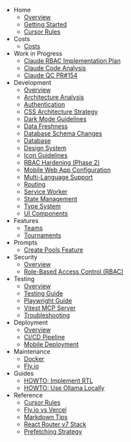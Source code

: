 - Home
   - [Overview](README.md)
   - [Getting Started](getting-started.md)
   - [Cursor Rules](cursor-rules.md)
- Costs
   - [Costs](costs/costs.md)
- Work in Progress
   - [Claude RBAC Implementation Plan](wip/claude-20250727.md)
   - [Claude Code Analysis](wip/claude-20250717.md)
   - [Claude QC PR#154](wip/claude-20250723.md)
- Development
   - [Overview](development/overview.md)
   - [Architecture Analysis](development/architecture-analysis.md)
   - [Authentication](development/authentication.md)
   - [CSS Architecture Strategy](development/css-architecture-strategy.md)
   - [Dark Mode Guidelines](development/dark-mode-guidelines.md)
   - [Data Freshness](development/data-freshness.md)
   - [Database Schema Changes](development/database-schema-changes.md)
   - [Database](development/database.md)
   - [Design System](development/design-system.md)
   - [Icon Guidelines](development/icon-guidelines.md)
   - [RBAC Hardening (Phase 2)](development/RBAC.hardening.md)
   - [Mobile Web App Configuration](development/mobile-webapp-config.md)
   - [Multi-Language Support](development/multi-language-support.md)
   - [Routing](development/routing.md)
   - [Service Worker](service-worker.md)
   - [State Management](development/state-management.md)
   - [Type System](development/type-system.md)
   - [UI Components](development/ui-components.md)
- Features
   - [Teams](development/teams.md)
   - [Tournaments](development/tournaments.md)
- Prompts
   - [Create Pools Feature](prompts/pools-feature-prompt.md)
- Security
   - [Overview](security/overview.md)
   - [Role-Based Access Control (RBAC)](security/rbac.md)
- Testing
   - [Overview](testing/overview.md)
   - [Testing Guide](testing/testing-guide.md)
   - [Playwright Guide](testing/playwright-guide.md)
   - [Vitest MCP Server](testing/vitest-mcp.md)
   - [Troubleshooting](testing/troubleshooting.md)
- Deployment
   - [Overview](deployment/overview.md)
   - [CI/CD Pipeline](deployment/cicd-pipeline.md)
   - [Mobile Deployment](deployment/mobile.md)
- Maintenance
   - [Docker](maintenance/docker.md)
   - [Fly.io](maintenance/fly.md)
- Guides
   - [HOWTO: Implement RTL](<guides/HOWTO Implement RTL.md>)
   - [HOWTO: Use Ollama Locally](<guides/HOWTO Use Ollama Locally.md>)
- Reference
   - [Cursor Rules](cursor-rules.md)
   - [Fly.io vs Vercel](fly-vs-vercel.md)
   - [Markdown Tips](markdown-tips.md)
   - [React Router v7 Stack](remix-stack.md)
   - [Prefetching Strategy](prefetching-strategy.md)
